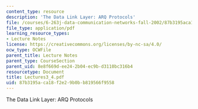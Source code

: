 ```yaml
---
content_type: resource
description: 'The Data Link Layer: ARQ Protocols'
file: /courses/6-263j-data-communication-networks-fall-2002/87b3195aca18f2e29b0bb819566f9558_Lectures3_4.pdf
file_type: application/pdf
learning_resource_types:
- Lecture Notes
license: https://creativecommons.org/licenses/by-nc-sa/4.0/
ocw_type: OCWFile
parent_title: Lecture Notes
parent_type: CourseSection
parent_uid: 8e8f669d-ee24-2b04-ec9b-d3110bc316b4
resourcetype: Document
title: Lectures3_4.pdf
uid: 87b3195a-ca18-f2e2-9b0b-b819566f9558
---
```

The Data Link Layer: ARQ Protocols